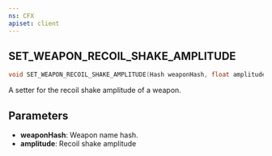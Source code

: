 ```yaml
---
ns: CFX
apiset: client
---
```

## SET_WEAPON_RECOIL_SHAKE_AMPLITUDE

```c
void SET_WEAPON_RECOIL_SHAKE_AMPLITUDE(Hash weaponHash, float amplitude);
```

A setter for the recoil shake amplitude of a weapon.

## Parameters
* **weaponHash**: Weapon name hash.
* **amplitude**: Recoil shake amplitude
